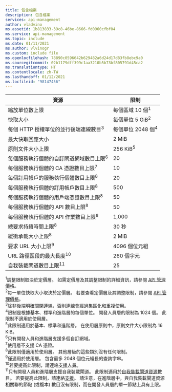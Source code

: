 ```yaml
---
title: 包含檔案
description: 包含檔案
services: api-management
author: vladvino
ms.assetid: 1b813833-39c8-46be-8666-fd0960cfbf04
ms.service: api-management
ms.topic: include
ms.date: 01/11/2021
ms.author: vlvinogr
ms.custom: include file
ms.openlocfilehash: 78890c0596642b629482a6d24d17d83fb8ebc9a0
ms.sourcegitcommit: 02b1179dff399c1aa3210b5b73bf805791d45ca2
ms.translationtype: HT
ms.contentlocale: zh-TW
ms.lasthandoff: 01/12/2021
ms.locfileid: "98147456"
---
```

| 資源 | 限制 |
| ---------------------------------------------------------------------- | -------------------------- |
| 縮放單位數上限 | 每個區域 10 個<sup>1</sup> |
| 快取大小 | 每個單位 5 GiB<sup>2</sup> |
| 每個 HTTP 授權單位的並行後端連線數目<sup>3</sup> | 每個單位 2048 個<sup>4</sup> |
| 最大快取回應大小 | 2 MiB |
| 原則文件大小上限 | 256 KiB<sup>5</sup> |
| 每個服務執行個體的自訂閘道網域數目上限<sup>6</sup> | 20 |
| 每個服務執行個體的 CA 憑證數目上限<sup>7</sup> | 10 |
| 每個訂用帳戶的服務執行個體數目上限<sup>8</sup> | 20 |
| 每個服務執行個體的訂用帳戶數目上限<sup>8</sup> | 500 |
| 每個服務執行個體的用戶端憑證數目上限<sup>8</sup> | 50 |
| 每個服務執行個體的 API 數目上限<sup>8</sup> | 50 |
| 每個服務執行個體的 API 作業數目上限<sup>8</sup> | 1,000 |
| 總要求持續時間上限<sup>8</sup> | 30 秒 |
| 緩衝承載大小上限<sup>8</sup> | 2 MiB |
| 要求 URL 大小上限<sup>9</sup> | 4096 個位元組 |
| URL 路徑區段的最大長度<sup>10</sup> | 260 個字元 |
| 自我裝載閘道數目上限<sup>11</sup> | 25 |

<sup>1</sup>調整限制取決於定價層。 如需定價層及其調整限制的詳細資訊，請參閱 [API 管理價格](https://azure.microsoft.com/pricing/details/api-management/)。<br/>
<sup>2</sup>每一單位快取大小取決於定價層。 若要查看定價層及其調整限制，請參閱 [API 管理價格](https://azure.microsoft.com/pricing/details/api-management/)。<br/>
<sup>3</sup>除非後端明確關閉連線，否則連線會經過集區化和重複使用。<br/>
<sup>4</sup>限制是根據基本、標準和進階層的每個單位。 開發人員層的限制為 1024 個。 此限制不適用於使用層。<br/>
<sup>5</sup>此限制適用於基本、標準和進階層。 在使用層原則中，原則文件大小限制為 16 KiB。<br/>
<sup>6</sup>只有開發人員和進階層支援多個自訂網域。<br/>
<sup>7</sup>使用層不支援 CA 憑證。<br/>
<sup>8</sup>此限制僅適用於使用層。 其他層級的這些類別沒有任何限制。<br/>
<sup>9</sup>僅適用於使用層。 包含最多 2048 個位元組長的查詢字串。<br/>
<sup>10</sup>若要提高此限制，請連絡[支援人員](https://azure.microsoft.com/support/options/)。<br/>
<sup>11</sup>只有開發人員和進階層支援自我裝載閘道。 此限制適用於[自我裝載閘道資源](/rest/api/apimanagement/2019-12-01/gateway)數目。 若要提高此限制，請連絡[支援](https://azure.microsoft.com/support/options/)。 請注意，在進階層中，與自我裝載閘道資源相關聯的節點 (或複本) 數目沒有限制，而在開發人員層的單一節點上具有上限。